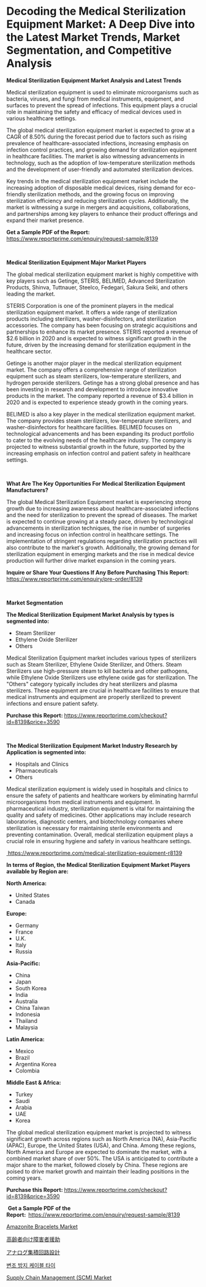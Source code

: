 <p><h1>Decoding the Medical Sterilization Equipment Market: A Deep Dive into the Latest Market Trends, Market Segmentation, and Competitive Analysis</h1></p><p><strong>Medical Sterilization Equipment Market Analysis and Latest Trends</strong></p>
<p><p>Medical sterilization equipment is used to eliminate microorganisms such as bacteria, viruses, and fungi from medical instruments, equipment, and surfaces to prevent the spread of infections. This equipment plays a crucial role in maintaining the safety and efficacy of medical devices used in various healthcare settings. </p><p>The global medical sterilization equipment market is expected to grow at a CAGR of 8.50% during the forecast period due to factors such as rising prevalence of healthcare-associated infections, increasing emphasis on infection control practices, and growing demand for sterilization equipment in healthcare facilities. The market is also witnessing advancements in technology, such as the adoption of low-temperature sterilization methods and the development of user-friendly and automated sterilization devices.</p><p>Key trends in the medical sterilization equipment market include the increasing adoption of disposable medical devices, rising demand for eco-friendly sterilization methods, and the growing focus on improving sterilization efficiency and reducing sterilization cycles. Additionally, the market is witnessing a surge in mergers and acquisitions, collaborations, and partnerships among key players to enhance their product offerings and expand their market presence.</p></p>
<p><strong>Get a Sample PDF of the Report:&nbsp;</strong> <a href="https://www.reportprime.com/enquiry/request-sample/8139">https://www.reportprime.com/enquiry/request-sample/8139</a></p>
<p>&nbsp;</p>
<p><strong>Medical Sterilization Equipment Major Market Players</strong></p>
<p><p>The global medical sterilization equipment market is highly competitive with key players such as Getinge, STERIS, BELIMED, Advanced Sterilization Products, Shinva, Tuttnauer, Steelco, Fedegari, Sakura Seiki, and others leading the market.</p><p>STERIS Corporation is one of the prominent players in the medical sterilization equipment market. It offers a wide range of sterilization products including sterilizers, washer-disinfectors, and sterilization accessories. The company has been focusing on strategic acquisitions and partnerships to enhance its market presence. STERIS reported a revenue of $2.6 billion in 2020 and is expected to witness significant growth in the future, driven by the increasing demand for sterilization equipment in the healthcare sector.</p><p>Getinge is another major player in the medical sterilization equipment market. The company offers a comprehensive range of sterilization equipment such as steam sterilizers, low-temperature sterilizers, and hydrogen peroxide sterilizers. Getinge has a strong global presence and has been investing in research and development to introduce innovative products in the market. The company reported a revenue of $3.4 billion in 2020 and is expected to experience steady growth in the coming years.</p><p>BELIMED is also a key player in the medical sterilization equipment market. The company provides steam sterilizers, low-temperature sterilizers, and washer-disinfectors for healthcare facilities. BELIMED focuses on technological advancements and has been expanding its product portfolio to cater to the evolving needs of the healthcare industry. The company is projected to witness substantial growth in the future, supported by the increasing emphasis on infection control and patient safety in healthcare settings.</p></p>
<p>&nbsp;</p>
<p><strong>What Are The Key Opportunities For Medical Sterilization Equipment Manufacturers?</strong></p>
<p><p>The global Medical Sterilization Equipment market is experiencing strong growth due to increasing awareness about healthcare-associated infections and the need for sterilization to prevent the spread of diseases. The market is expected to continue growing at a steady pace, driven by technological advancements in sterilization techniques, the rise in number of surgeries and increasing focus on infection control in healthcare settings. The implementation of stringent regulations regarding sterilization practices will also contribute to the market's growth. Additionally, the growing demand for sterilization equipment in emerging markets and the rise in medical device production will further drive market expansion in the coming years.</p></p>
<p><strong>Inquire or Share Your Questions If Any Before Purchasing This Report:</strong> <a href="https://www.reportprime.com/enquiry/pre-order/8139">https://www.reportprime.com/enquiry/pre-order/8139</a></p>
<p>&nbsp;</p>
<p><strong>Market Segmentation</strong></p>
<p><strong>The Medical Sterilization Equipment Market Analysis by types is segmented into:</strong></p>
<p><ul><li>Steam Sterilizer</li><li>Ethylene Oxide Sterilizer</li><li>Others</li></ul></p>
<p><p>Medical Sterilization Equipment market includes various types of sterilizers such as Steam Sterilizer, Ethylene Oxide Sterilizer, and Others. Steam Sterilizers use high-pressure steam to kill bacteria and other pathogens, while Ethylene Oxide Sterilizers use ethylene oxide gas for sterilization. The "Others" category typically includes dry heat sterilizers and plasma sterilizers. These equipment are crucial in healthcare facilities to ensure that medical instruments and equipment are properly sterilized to prevent infections and ensure patient safety.</p></p>
<p><strong>Purchase this Report:&nbsp;</strong><a href="https://www.reportprime.com/checkout?id=8139&price=3590">https://www.reportprime.com/checkout?id=8139&price=3590</a></p>
<p>&nbsp;</p>
<p><strong>The Medical Sterilization Equipment Market Industry Research by Application is segmented into:</strong></p>
<p><ul><li>Hospitals and Clinics</li><li>Pharmaceuticals</li><li>Others</li></ul></p>
<p><p>Medical sterilization equipment is widely used in hospitals and clinics to ensure the safety of patients and healthcare workers by eliminating harmful microorganisms from medical instruments and equipment. In pharmaceutical industry, sterilization equipment is vital for maintaining the quality and safety of medicines. Other applications may include research laboratories, diagnostic centers, and biotechnology companies where sterilization is necessary for maintaining sterile environments and preventing contamination. Overall, medical sterilization equipment plays a crucial role in ensuring hygiene and safety in various healthcare settings.</p></p>
<p><a href="https://www.reportprime.com/medical-sterilization-equipment-r8139">&nbsp;https://www.reportprime.com/medical-sterilization-equipment-r8139</a></p>
<p><strong>In terms of Region, the Medical Sterilization Equipment Market Players available by Region are:</strong></p>
<p>
    <p> <strong> North America: </strong>
        <ul>
            <li>United States</li>
            <li>Canada</li>
        </ul>
        </p> 
    <p> <strong> Europe: </strong>
        <ul>
            <li>Germany</li>
            <li>France</li>
            <li>U.K.</li>
            <li>Italy</li>
            <li>Russia</li>
        </ul>
        </p> 
    <p> <strong> Asia-Pacific: </strong>
        <ul>
            <li>China</li>
            <li>Japan</li>
            <li>South Korea</li>
            <li>India</li>
            <li>Australia</li>
            <li>China Taiwan</li>
            <li>Indonesia</li>
            <li>Thailand</li>
            <li>Malaysia</li>
        </ul>
        </p> 
    <p> <strong> Latin America: </strong>
        <ul>
            <li>Mexico</li>
            <li>Brazil</li>
            <li>Argentina Korea</li>
            <li>Colombia</li>
        </ul>
        </p> 
    <p> <strong> Middle East & Africa: </strong>
        <ul>
            <li>Turkey</li>
            <li>Saudi</li>
            <li>Arabia</li>
            <li>UAE</li>
            <li>Korea</li>
        </ul>
    </p>
    </p>
<p><p>The global medical sterilization equipment market is projected to witness significant growth across regions such as North America (NA), Asia-Pacific (APAC), Europe, the United States (USA), and China. Among these regions, North America and Europe are expected to dominate the market, with a combined market share of over 50%. The USA is anticipated to contribute a major share to the market, followed closely by China. These regions are poised to drive market growth and maintain their leading positions in the coming years.</p></p>
<p><strong>Purchase this Report: </strong><a href="https://www.reportprime.com/checkout?id=8139&price=3590">https://www.reportprime.com/checkout?id=8139&price=3590</a></p>
<p>&nbsp;<strong>Get a Sample PDF of the Report:&nbsp;&nbsp;</strong><a href="https://www.reportprime.com/enquiry/request-sample/8139">https://www.reportprime.com/enquiry/request-sample/8139</a></p>
<p><strong></strong></p>
<p><p><a href="https://issuu.com/reportprime-2/docs/amazonite-bracelets-market-size-2030.pptx">Amazonite Bracelets Market</a></p><p><a href="https://medium.com/@freedayundt2023/%E9%AB%98%E9%BD%A2%E8%80%85%E5%90%91%E3%81%91%E3%81%AE%E9%9A%9C%E5%AE%B3%E6%94%AF%E6%8F%B4%E5%B8%82%E5%A0%B4%E8%AA%BF%E6%9F%BB%E3%83%AC%E3%83%9D%E3%83%BC%E3%83%88-%E3%81%9D%E3%81%AE%E6%AD%B4%E5%8F%B2%E3%81%A82031%E5%B9%B4%E3%81%BE%E3%81%A7%E3%81%AE%E4%BA%88%E6%B8%AC-9b0277828f1a">高齢者向け障害者援助</a></p><p><a href="https://github.com/adcxff01450218/Market-Research-Report-List-2/blob/main/781503477026.md">アナログ集積回路設計</a></p><p><a href="https://github.com/vsn7qpua81q/Market-Research-Report-List-2/blob/main/937025372857.md">변조 방지 케이블 타이</a></p><p><a href="https://www.linkedin.com/pulse/supply-chain-management-scm-market-trends-analysis-forecasted-period-jbxwf">Supply Chain Management (SCM) Market</a></p></p>